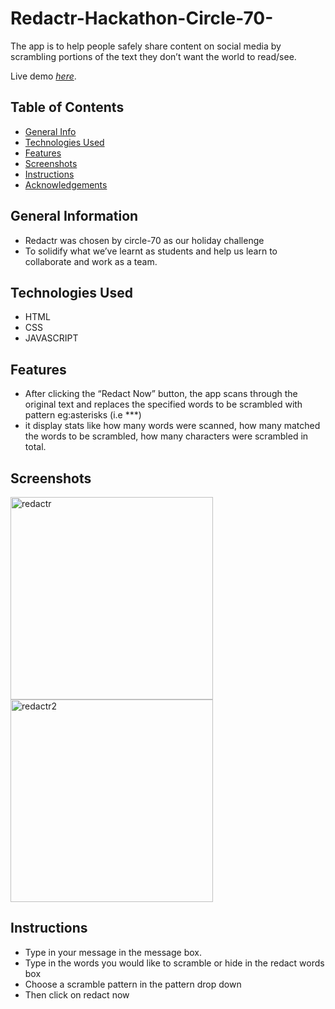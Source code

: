 # Redactr-Hackathon-Circle-70-
The app is to help people safely share content on social media by scrambling portions of the text they don’t want the world to read/see.

Live demo [_here_](https://redactrapp.netlify.app/index.html).

## Table of Contents
* [General Info](#general-information)
* [Technologies Used](#technologies-used)
* [Features](#features)
* [Screenshots](#screenshots)
* [Instructions](#instructions)
* [Acknowledgements](#acknowledgements)
<!-- * [License](#license) -->


## General Information
- Redactr was chosen by circle-70 as our holiday challenge
- To solidify what we’ve learnt as students and help us learn to collaborate and work as a team. 



## Technologies Used
- HTML
- CSS
- JAVASCRIPT


## Features

- After clicking the “Redact Now” button, the app scans through the original text and replaces the specified words to be scrambled with pattern eg:asterisks (i.e ***)
- it display stats like how many words were scanned, how many matched the words to be scrambled, how many characters were scrambled in total.


## Screenshots
<img width="324" alt="redactr" src="https://user-images.githubusercontent.com/68845318/185506304-0de321f9-1a8a-437a-8fc7-a1b217dadc27.png">

<img width="324" alt="redactr2" src="https://user-images.githubusercontent.com/68845318/185506343-06142b35-128b-4c57-b3cd-9211f7080f4c.png">


## Instructions
- Type in your message in the message box.
- Type in the words you would like to scramble or hide in the redact words box
- Choose a scramble pattern in the pattern drop down
- Then click on redact now

<!-- Optional -->
<!-- ## License -->
<!-- This project is open source and available under the [... License](). -->
